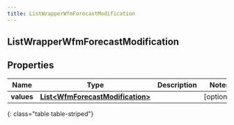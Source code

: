 ```yaml
---
title: ListWrapperWfmForecastModification
---
```

## ListWrapperWfmForecastModification


## Properties

| Name | Type | Description | Notes |
| ------------ | ------------- | ------------- | ------------- |
| **values** | <!----><!---->[**List&lt;WfmForecastModification&gt;**](WfmForecastModification.html)<!----> |  |  [optional] |
{: class="table table-striped"}



